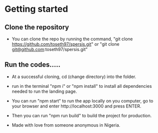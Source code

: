 # Getting started

## Clone the repository

-   You can clone the repo by running the command, "git clone https://github.com/toseth97/spersis.git" or "git clone git@github.com:toseth97/spersis.git"

## Run the codes.....

-   At a successful cloning, cd (change directory) into the folder.
-   run in the terminal "npm i" or "npm install" to install all dependencies needed to run the landing page.
-   You can run "npm start" to run the app locally on you computer, go to your browser and enter http://localhost:3000 and press ENTER.

-   Then you can run "npm run build" to build the project for production.

-   Made with love from someone anonymous in Nigeria.
